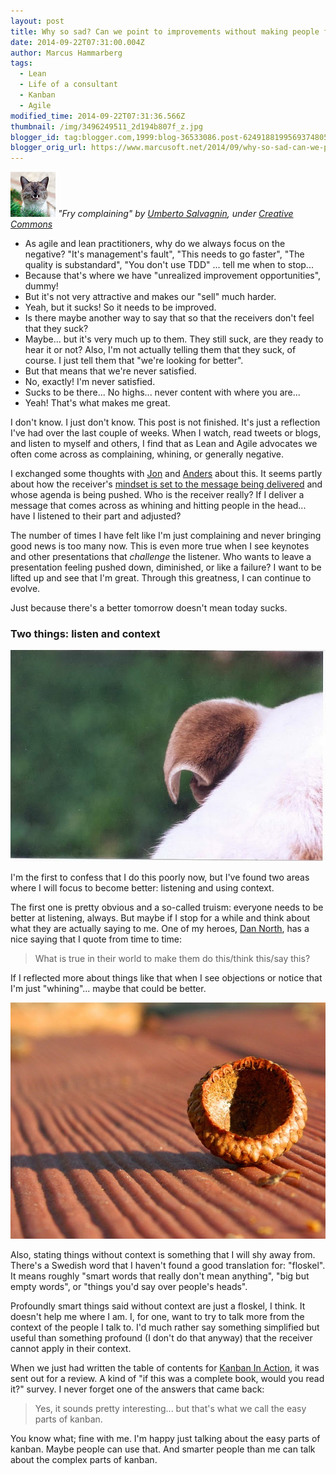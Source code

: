 ```yaml
---
layout: post
title: Why so sad? Can we point to improvements without making people feel bad?
date: 2014-09-22T07:31:00.004Z
author: Marcus Hammarberg
tags:
  - Lean
  - Life of a consultant
  - Kanban
  - Agile
modified_time: 2014-09-22T07:31:36.566Z
thumbnail: /img/3496249511_2d194b807f_z.jpg
blogger_id: tag:blogger.com,1999:blog-36533086.post-6249188199569374805
blogger_orig_url: https://www.marcusoft.net/2014/09/why-so-sad-can-we-point-to-improvements.html
---
```


![Fry complaining](/img/3496249511_2d194b807f_z.jpg)
*"Fry complaining" by [Umberto Salvagnin](https://www.flickr.com/photos/kaibara/), under [Creative Commons](https://creativecommons.org/licenses/by-nc-nd/2.0/)*

- As agile and lean practitioners, why do we always focus on the negative? "It's management's fault", "This needs to go faster", "The quality is substandard", "You don't use TDD" ... tell me when to stop...
- Because that's where we have "unrealized improvement opportunities", dummy!
- But it's not very attractive and makes our "sell" much harder.
- Yeah, but it sucks! So it needs to be improved.
- Is there maybe another way to say that so that the receivers don't feel that they suck?
- Maybe... but it's very much up to them. They still suck, are they ready to hear it or not? Also, I'm not actually telling them that they suck, of course. I just tell them that "we're looking for better".
- But that means that we're never satisfied.
- No, exactly! I'm never satisfied.
- Sucks to be there... No highs... never content with where you are...
- Yeah! That's what makes me great.

I don't know. I just don't know. This post is not finished. It's just a reflection I've had over the last couple of weeks. When I watch, read tweets or blogs, and listen to myself and others, I find that as Lean and Agile advocates we often come across as complaining, whining, or generally negative.

I exchanged some thoughts with [Jon](https://twitter.com/jongyllen) and [Anders](https://twitter.com/anderslowenborg) about this. It seems partly about how the receiver's [mindset is set to the message being delivered](https://twitter.com/marcusoftnet/status/512425213498097664) and whose agenda is being pushed. Who is the receiver really? If I deliver a message that comes across as whining and hitting people in the head... have I listened to their part and adjusted?

The number of times I have felt like I'm just complaining and never bringing good news is too many now. This is even more true when I see keynotes and other presentations that *challenge* the listener. Who wants to leave a presentation feeling pushed down, diminished, or like a failure? I want to be lifted up and see that I'm great. Through this greatness, I can continue to evolve.

Just because there's a better tomorrow doesn't mean today sucks.

### Two things: listen and context

![Listen](/img/168602577_61ff98fdff_z.jpg)

I'm the first to confess that I do this poorly now, but I've found two areas where I will focus to become better: listening and using context.

The first one is pretty obvious and a so-called truism: everyone needs to be better at listening, always. But maybe if I stop for a while and think about what they are actually saying to me. One of my heroes, [Dan North](http://dannorth.net/), has a nice saying that I quote from time to time:

> What is true in their world to make them do this/think this/say this?

If I reflected more about things like that when I see objections or notice that I'm just "whining"... maybe that could be better.

![Context](/img/6655628131_2025df631d_z.jpg)

Also, stating things without context is something that I will shy away from. There's a Swedish word that I haven't found a good translation for: "floskel". It means roughly "smart words that really don't mean anything", "big but empty words", or "things you'd say over people's heads".

Profoundly smart things said without context are just a floskel, I think. It doesn't help me where I am. I, for one, want to try to talk more from the context of the people I talk to. I'd much rather say something simplified but useful than something profound (I don't do that anyway) that the receiver cannot apply in their context.

When we just had written the table of contents for [Kanban In Action](http://bit.ly/theKanbanBook), it was sent out for a review. A kind of "if this was a complete book, would you read it?" survey. I never forget one of the answers that came back:

> Yes, it sounds pretty interesting... but that's what we call the easy parts of kanban.

You know what; fine with me. I'm happy just talking about the easy parts of kanban. Maybe people can use that. And smarter people than me can talk about the complex parts of kanban.
